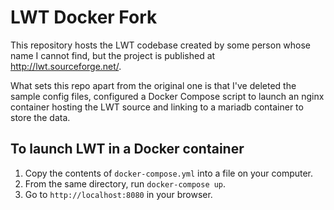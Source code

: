 # LWT Docker Fork

This repository hosts the LWT codebase created by some person whose name I cannot find, but the project is
published at http://lwt.sourceforge.net/.

What sets this repo apart from the original one is that I've deleted the sample config files, configured a Docker Compose script
to launch an nginx container hosting the LWT source and linking to a mariadb container to store the data.

## To launch LWT in a Docker container

1. Copy the contents of `docker-compose.yml` into a file on your computer.
2. From the same directory, run `docker-compose up`.
3. Go to `http://localhost:8080` in your browser.
